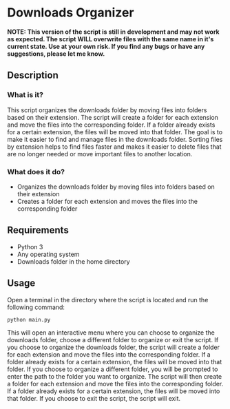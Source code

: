 # Downloads Organizer
**NOTE: This version of the script is still in development and may not work as expected. The script WILL overwrite files with the same name in it's current state. Use at your own risk. If you find any bugs or have any suggestions, please let me know.**
## Description
### What is it?
This script organizes the downloads folder by moving files into folders based on their extension.
The script will create a folder for each extension and move the files into the corresponding folder. If a folder already exists for a certain extension, the files will be moved into that folder. The goal is to make it easier to find and manage files in the downloads folder. Sorting files by extension helps to find files faster and makes it easier to delete files that are no longer needed or move important files to another location.
### What does it do?
- Organizes the downloads folder by moving files into folders based on their extension
- Creates a folder for each extension and moves the files into the corresponding folder
## Requirements
- Python 3
- Any operating system
- Downloads folder in the home directory
## Usage
Open a terminal in the directory where the script is located and run the following command:
```bash
python main.py
```
This will open an interactive menu where you can choose to organize the downloads folder, choose a different folder to organize or exit the script. If you choose to organize the downloads folder, the script will create a folder for each extension and move the files into the corresponding folder. If a folder already exists for a certain extension, the files will be moved into that folder. If you choose to organize a different folder, you will be prompted to enter the path to the folder you want to organize. The script will then create a folder for each extension and move the files into the corresponding folder. If a folder already exists for a certain extension, the files will be moved into that folder. If you choose to exit the script, the script will exit.
